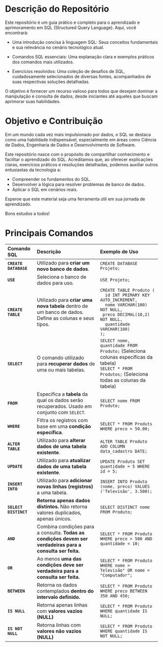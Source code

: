 # Descrição do Repositório

Este repositório é um guia prático e completo para o aprendizado e aprimoramento em SQL (Structured Query Language). Aqui, você encontrará:

  - Uma introdução concisa à linguagem SQL: Seus conceitos fundamentais e sua relevância no cenário tecnológico atual.

- Comandos SQL essenciais: Uma explanação clara e exemplos práticos dos comandos mais utilizados.

- Exercícios resolvidos: Uma coleção de desafios de SQL, cuidadosamente selecionados de diversas fontes, acompanhados de suas respectivas soluções detalhadas.

O objetivo é fornecer um recurso valioso para todos que desejam dominar a manipulação e consulta de dados, desde iniciantes até aqueles que buscam aprimorar suas habilidades.

# Objetivo e Contribuição

Em um mundo cada vez mais impulsionado por dados, o SQL se destaca como uma habilidade indispensável, especialmente em áreas como Ciência de Dados, Engenharia de Dados e Desenvolvimento de Software.

Este repositório nasce com o propósito de compartilhar conhecimento e facilitar o aprendizado do SQL. Acreditamos que, ao oferecer explicações claras, exercícios práticos e resoluções detalhadas, podemos auxiliar outros entusiastas da tecnologia a:

  - Compreender os fundamentos do SQL.
- Desenvolver a lógica para resolver problemas de banco de dados.
- Aplicar o SQL em cenários reais.

Esperoe que este material seja uma ferramenta útil em sua jornada de aprendizado.

Bons estudos a todos!


# Principais Comandos

| Comando SQL      | Descrição                                         | Exemplo de Uso                                  |
| :--------------- | :------------------------------------------------ | :---------------------------------------------- |
| **`CREATE DATABASE`** | Utilizado para **criar um novo banco de dados**.  | `CREATE DATABASE Projeto;`                   |
| **`USE`** | Seleciona o banco de dados para uso.              | `USE Projeto;`                               |
| **`CREATE TABLE`** | Utilizado para **criar uma nova tabela** dentro de um banco de dados. Define as colunas e seus tipos. | `CREATE TABLE Produto (`<br>`  id INT PRIMARY KEY AUTO_INCREMENT,`<br>`  nome VARCHAR(100) NOT NULL,`<br>` preco DECIMAL(10,2) NOT NULL,`<br>`  quantidade VARCHAR(100)`<br>`);` |
| **`SELECT`** | O comando utilizado para **recuperar dados** de uma ou mais tabelas. | `SELECT nome, quantidade FROM Produto;` (Seleciona colunas específicas da tabela) <br> `SELECT * FROM Produtos;` (Seleciona todas as colunas da tabela) |
| **`FROM`** | Especifica a **tabela** da qual os dados serão recuperados. Usado em conjunto com `SELECT`. | `SELECT nome FROM Produto;`                    |
| **`WHERE`** | Filtra os registros com base em uma **condição específica**. | `SELECT * FROM Produts WHERE preco > 50.00;`   |
| **`ALTER TABLE`** | Utilizado para **alterar dados de uma tabela existente**.  | `ALTER TABLE Produto ADD COLUMN data_cadastro DATE;`                   |
| **`UPDATE`** | Utilizado  para **atualizar dados de uma tabela existente**.  | `UPDATE Produto SET quantidade = 5 WHERE id = 5;`                   |
| **`INSERT INTO`** | Utilizado para **adicionar novas linhas (registros)** a uma tabela. | `INSERT INTO Produto (nome, preco) VALUES ('Televisão', 3.500);` |
| **`SELECT DISTINCT`** | **Retorna apenas dados distintos.** Não retorna valores duplicados, apenas únicos. | `SELECT DISTINCT nome FROM Produto;` |
| **`AND`** | Combina condições para a consulta. **Todas as condições devem ser verdadeiras para a consulta ser feita.** | `SELECT * FROM Produto WHERE preco > 500 AND quantidade < 10;` |
| **`OR`** | Ao menos **uma das condições deve ser verdadeira para a consulta ser feita.** | `SELECT * FROM Produto WHERE nome = Televisão" OR nome = "Computador";` |
| **`BETWEEN`** | Retorna os dados contemplados **dentro do intervalo definido.** | `SELECT * FROM Produto WHERE preco BETWEEN 350 AND 450;` |
| **`IS NULL`** | Retorna apenas linhas com **valores vazios (NULL)** | `SELECT * FROM Produto WHERE quantidade IS NULL;` |
| **`IS NOT NULL`** | Retorna linhas com **valores não vazios (NULL)** | `SELECT * FROM Produto WHERE quantidade IS NOT NULL;` |




